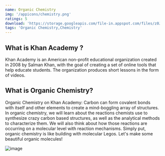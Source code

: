 ```yaml
---
name: Organic Chemistry
img: '/appicons/chemistry.png'
ratings: 5
download: 'https://storage.googleapis.com/file-in.appspot.com/files/z0JaThHuKK.zip'
tags: 'Organic Chemistry,Chemistry'
---
```


## What is Khan Academy ?

Khan Academy is an American non-profit educational organization created in 2008 by Salman Khan, with the goal of creating a set of online tools that help educate students. The organization produces short lessons in the form of videos.

## What is Organic Chemistry?

Organic Chemistry on Khan Academy: Carbon can form covalent bonds with itself and other elements to create a mind-boggling array of structures. In organic chemistry, we will learn about the reactions chemists use to synthesize crazy carbon based structures, as well as the analytical methods to characterize them. We will also think about how those reactions are occurring on a molecular level with reaction mechanisms. Simply put, organic chemistry is like building with molecular Legos. Let's make some beautiful organic molecules!

<img src="../../screenshots/Organicchem/ss1.png" alt="image" >
